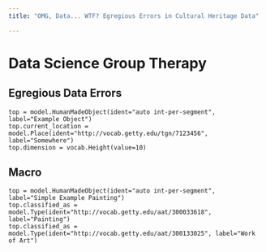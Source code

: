 ```yaml
---
title: "OMG, Data... WTF? Egregious Errors in Cultural Heritage Data"

---
```

# Data Science Group Therapy

## Egregious Data Errors

```crom
top = model.HumanMadeObject(ident="auto int-per-segment", label="Example Object")
top.current_location = model.Place(ident="http://vocab.getty.edu/tgn/7123456", label="Somewhere")
top.dimension = vocab.Height(value=10)
```

## Macro

```crom
top = model.HumanMadeObject(ident="auto int-per-segment", label="Simple Example Painting")
top.classified_as = model.Type(ident="http://vocab.getty.edu/aat/300033618", label="Painting")
top.classified_as = model.Type(ident="http://vocab.getty.edu/aat/300133025", label="Work of Art")
```

